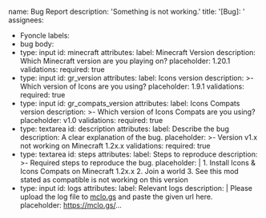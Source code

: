 name: Bug Report
description: 'Something is not working.'
title: '[Bug]: '
assignees:
  - Fyoncle
labels:
  - bug
body:
  - type: input
    id: minecraft
    attributes:
      label: Minecraft Version
      description: Which Minecraft version are you playing on?
      placeholder: 1.20.1
    validations:
      required: true
  - type: input
    id: gr_version
    attributes:
      label: Icons version
      description: >-
        Which version of Icons are you using?
      placeholder: 1.9.1
    validations:
      required: true
  - type: input
    id: gr_compats_version
    attributes:
      label: Icons Compats version
      description: >-
        Which version of Icons Compats are you using?
      placeholder: v1.0
    validations:
      required: true
  - type: textarea
    id: description
    attributes:
      label: Describe the bug
      description: A clear explanation of the bug.
      placeholder: >-
        Version v1.x not working on Minecraft 1.2x.x
    validations:
      required: true
  - type: textarea
    id: steps
    attributes:
      label: Steps to reproduce
      description: >-
        Required steps to reproduce the bug.
      placeholder: |
        1. Install Icons & Icons Compats on Minecraft 1.2x.x
        2. Join a world
        3. See this mod stated as compatible is not working on this version
  - type: input
    id: logs
    attributes:
      label: Relevant logs
      description: |
        Please upload the log file to [mclo.gs](https://mclo.gs/) and paste the given url here.  
      placeholder: https://mclo.gs/...
